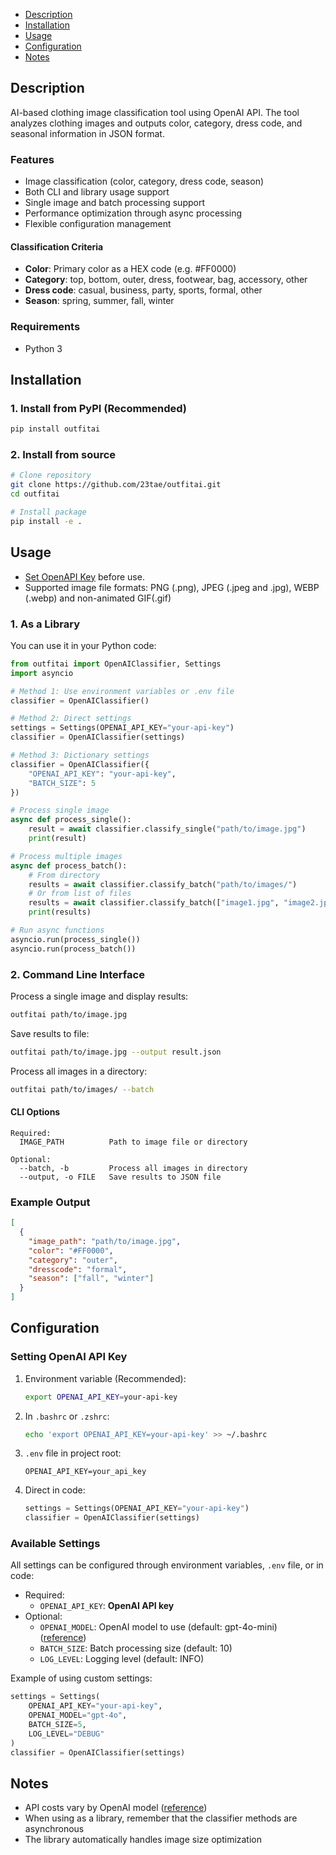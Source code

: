 - [Description](#description)
- [Installation](#installation)
- [Usage](#usage)
- [Configuration](#configuration)
- [Notes](#notes)

## Description

AI-based clothing image classification tool using OpenAI API. The tool analyzes clothing images and outputs color, category, dress code, and seasonal information in JSON format.

### Features

- Image classification (color, category, dress code, season)
- Both CLI and library usage support
- Single image and batch processing support
- Performance optimization through async processing
- Flexible configuration management

#### Classification Criteria

- **Color**: Primary color as a HEX code (e.g. #FF0000)
- **Category**: top, bottom, outer, dress, footwear, bag, accessory, other
- **Dress code**: casual, business, party, sports, formal, other
- **Season**: spring, summer, fall, winter

### Requirements

- Python 3

## Installation

### 1. Install from PyPI (Recommended)

```bash
pip install outfitai
```

### 2. Install from source

```bash
# Clone repository
git clone https://github.com/23tae/outfitai.git
cd outfitai

# Install package
pip install -e .
```

## Usage

- [Set OpenAPI Key](#setting-openai-api-key) before use.
- Supported image file formats: PNG (.png), JPEG (.jpeg and .jpg), WEBP (.webp) and non-animated GIF(.gif)

### 1. As a Library

You can use it in your Python code:

```python
from outfitai import OpenAIClassifier, Settings
import asyncio

# Method 1: Use environment variables or .env file
classifier = OpenAIClassifier()

# Method 2: Direct settings
settings = Settings(OPENAI_API_KEY="your-api-key")
classifier = OpenAIClassifier(settings)

# Method 3: Dictionary settings
classifier = OpenAIClassifier({
    "OPENAI_API_KEY": "your-api-key",
    "BATCH_SIZE": 5
})

# Process single image
async def process_single():
    result = await classifier.classify_single("path/to/image.jpg")
    print(result)

# Process multiple images
async def process_batch():
    # From directory
    results = await classifier.classify_batch("path/to/images/")
    # Or from list of files
    results = await classifier.classify_batch(["image1.jpg", "image2.jpg"])
    print(results)

# Run async functions
asyncio.run(process_single())
asyncio.run(process_batch())
```

### 2. Command Line Interface

Process a single image and display results:
```bash
outfitai path/to/image.jpg
```

Save results to file:
```bash
outfitai path/to/image.jpg --output result.json
```

Process all images in a directory:
```bash
outfitai path/to/images/ --batch
```

#### CLI Options

```
Required:
  IMAGE_PATH          Path to image file or directory

Optional:
  --batch, -b         Process all images in directory
  --output, -o FILE   Save results to JSON file
```

### Example Output

```json
[
  {
    "image_path": "path/to/image.jpg",
    "color": "#FF0000",
    "category": "outer",
    "dresscode": "formal",
    "season": ["fall", "winter"]
  }
]
```

## Configuration

### Setting OpenAI API Key

1. Environment variable (Recommended):
    ```bash
    export OPENAI_API_KEY=your-api-key
    ```

2. In `.bashrc` or `.zshrc`:
    ```bash
    echo 'export OPENAI_API_KEY=your-api-key' >> ~/.bashrc
    ```

3. `.env` file in project root:
    ```
    OPENAI_API_KEY=your_api_key
    ```

4. Direct in code:
    ```python
    settings = Settings(OPENAI_API_KEY="your-api-key")
    classifier = OpenAIClassifier(settings)
    ```

### Available Settings

All settings can be configured through environment variables, `.env` file, or in code:

- Required:
  - `OPENAI_API_KEY`: **OpenAI API key**
- Optional:
  - `OPENAI_MODEL`: OpenAI model to use (default: gpt-4o-mini) ([reference](https://platform.openai.com/docs/models))
  - `BATCH_SIZE`: Batch processing size (default: 10)
  - `LOG_LEVEL`: Logging level (default: INFO)

Example of using custom settings:
```python
settings = Settings(
    OPENAI_API_KEY="your-api-key",
    OPENAI_MODEL="gpt-4o",
    BATCH_SIZE=5,
    LOG_LEVEL="DEBUG"
)
classifier = OpenAIClassifier(settings)
```

## Notes

- API costs vary by OpenAI model ([reference](https://platform.openai.com/docs/pricing))
- When using as a library, remember that the classifier methods are asynchronous
- The library automatically handles image size optimization
